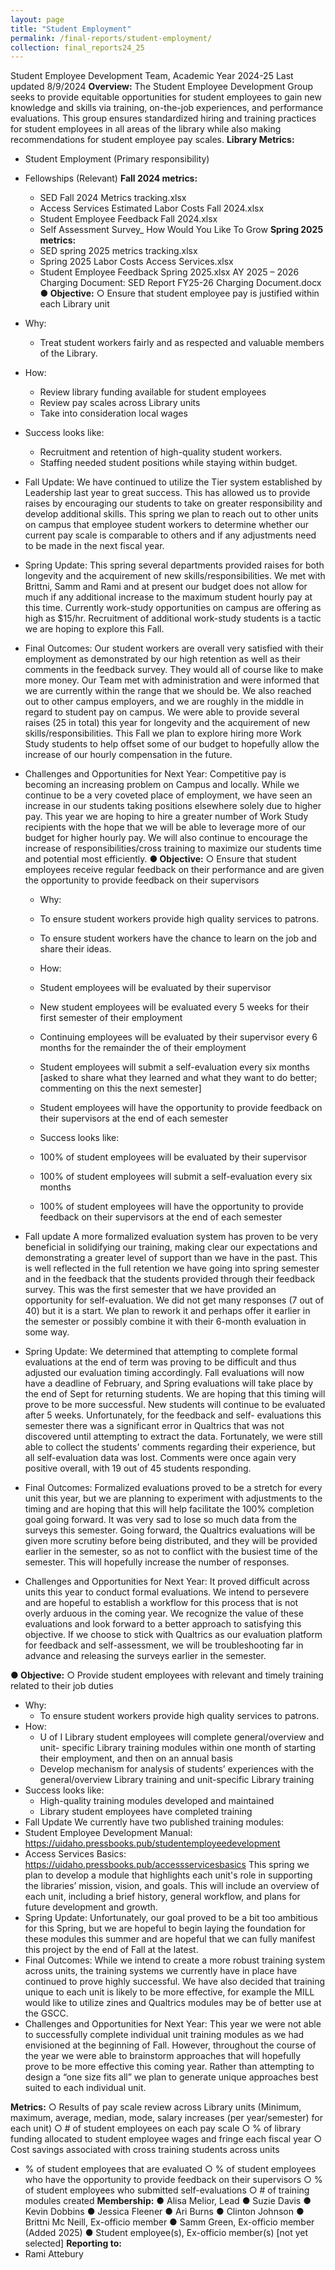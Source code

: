 ```yaml
---
layout: page
title: "Student Employment"
permalink: /final-reports/student-employment/
collection: final_reports24_25
---
```


Student Employee Development Team, Academic Year 2024-25
Last updated 8/9/2024
**Overview:**
The Student Employee Development Group seeks to provide equitable opportunities for student
employees to gain new knowledge and skills via training, on-the-job experiences, and performance
evaluations. This group ensures standardized hiring and training practices for student employees in all
areas of the library while also making recommendations for student employee pay scales.
**Library Metrics:**
- Student Employment (Primary responsibility)
- Fellowships (Relevant)
**Fall 2024 metrics:**
  - SED Fall 2024 Metrics tracking.xlsx
  - Access Services Estimated Labor Costs Fall 2024.xlsx
  - Student Employee Feedback Fall 2024.xlsx
  - Self Assessment Survey_ How Would You Like To Grow
**Spring 2025 metrics:**
  - SED spring 2025 metrics tracking.xlsx
  - Spring 2025 Labor Costs Access Services.xlsx
  - Student Employee Feedback Spring 2025.xlsx
AY 2025 – 2026 Charging Document: SED Report FY25-26 Charging Document.docx
**● Objective:**
○ Ensure that student employee pay is justified within each Library unit
- Why:
  - Treat student workers fairly and as respected and valuable members of the
Library.
- How:
  - Review library funding available for student employees
  - Review pay scales across Library units
  - Take into consideration local wages
- Success looks like:
  - Recruitment and retention of high-quality student workers.
  - Staffing needed student positions while staying within budget.

- Fall Update:
We have continued to utilize the Tier system established by Leadership last year to great
success. This has allowed us to provide raises by encouraging our students to take on greater
responsibility and develop additional skills. This spring we plan to reach out to other units on
campus that employee student workers to determine whether our current pay scale is
comparable to others and if any adjustments need to be made in the next fiscal year.
- Spring Update:
This spring several departments provided raises for both longevity and the acquirement of new
skills/responsibilities. We met with Brittni, Samm and Rami and at present our budget does not
allow for much if any additional increase to the maximum student hourly pay at this time.
Currently work-study opportunities on campus are offering as high as $15/hr. Recruitment of
additional work-study students is a tactic we are hoping to explore this Fall.
- Final Outcomes:
Our student workers are overall very satisfied with their employment as demonstrated by our
high retention as well as their comments in the feedback survey. They would all of course like to
make more money. Our Team met with administration and were informed that we are
currently within the range that we should be. We also reached out to other campus employers,
and we are roughly in the middle in regard to student pay on campus. We were able to provide
several raises (25 in total) this year for longevity and the acquirement of new
skills/responsibilities. This Fall we plan to explore hiring more Work Study students to help
offset some of our budget to hopefully allow the increase of our hourly compensation in the
future.
- Challenges and Opportunities for Next Year:
Competitive pay is becoming an increasing problem on Campus and locally. While we continue
to be a very coveted place of employment, we have seen an increase in our students taking
positions elsewhere solely due to higher pay. This year we are hoping to hire a greater number
of Work Study recipients with the hope that we will be able to leverage more of our budget for
higher hourly pay. We will also continue to encourage the increase of responsibilities/cross
training to maximize our students time and potential most efficiently.
**● Objective:**
○ Ensure that student employees receive regular feedback on their performance and are
given the opportunity to provide feedback on their supervisors
  - Why:
  - To ensure student workers provide high quality services to patrons.
  - To ensure student workers have the chance to learn on the job and share
their ideas.
  - How:
  - Student employees will be evaluated by their supervisor
  - New student employees will be evaluated every 5 weeks for their first
semester of their employment
  - Continuing employees will be evaluated by their supervisor every 6 months
for the remainder the of their employment

  - Student employees will submit a self-evaluation every six months [asked to
share what they learned and what they want to do better; commenting on
this the next semester]
  - Student employees will have the opportunity to provide feedback on their
supervisors at the end of each semester
  - Success looks like:
  - 100% of student employees will be evaluated by their supervisor
  - 100% of student employees will submit a self-evaluation every six months
  - 100% of student employees will have the opportunity to provide feedback
on their supervisors at the end of each semester
- Fall update
A more formalized evaluation system has proven to be very beneficial in solidifying our training,
making clear our expectations and demonstrating a greater level of support than we have in the
past. This is well reflected in the full retention we have going into spring semester and in the
feedback that the students provided through their feedback survey. This was the first semester
that we have provided an opportunity for self-evaluation. We did not get many responses (7
out of 40) but it is a start. We plan to rework it and perhaps offer it earlier in the semester or
possibly combine it with their 6-month evaluation in some way.
- Spring Update:
We determined that attempting to complete formal evaluations at the end of term was proving
to be difficult and thus adjusted our evaluation timing accordingly. Fall evaluations will now
have a deadline of February, and Spring evaluations will take place by the end of Sept for
returning students. We are hoping that this timing will prove to be more successful. New
students will continue to be evaluated after 5 weeks. Unfortunately, for the feedback and self-
evaluations this semester there was a significant error in Qualtrics that was not discovered until
attempting to extract the data. Fortunately, we were still able to collect the students'
comments regarding their experience, but all self-evaluation data was lost. Comments were
once again very positive overall, with 19 out of 45 students responding.
- Final Outcomes:
Formalized evaluations proved to be a stretch for every unit this year, but we are planning to
experiment with adjustments to the timing and are hoping that this will help facilitate the 100%
completion goal going forward. It was very sad to lose so much data from the surveys this
semester. Going forward, the Qualtrics evaluations will be given more scrutiny before being
distributed, and they will be provided earlier in the semester, so as not to conflict with the
busiest time of the semester. This will hopefully increase the number of responses.
- Challenges and Opportunities for Next Year:
It proved difficult across units this year to conduct formal evaluations. We intend to persevere
and are hopeful to establish a workflow for this process that is not overly arduous in the coming
year. We recognize the value of these evaluations and look forward to a better approach to
satisfying this objective. If we choose to stick with Qualtrics as our evaluation platform for
feedback and self-assessment, we will be troubleshooting far in advance and releasing the
surveys earlier in the semester.

**● Objective:**
○ Provide student employees with relevant and timely training related to their job duties
- Why:
  - To ensure student workers provide high quality services to patrons.
- How:
  - U of I Library student employees will complete general/overview and unit-
specific Library training modules within one month of starting their
employment, and then on an annual basis
  - Develop mechanism for analysis of students’ experiences with the
general/overview Library training and unit-specific Library training
- Success looks like:
  - High-quality training modules developed and maintained
  - Library student employees have completed training
- Fall Update
We currently have two published training modules:
- Student Employee Development Manual:
https://uidaho.pressbooks.pub/studentemployeedevelopment
- Access Services Basics:
https://uidaho.pressbooks.pub/accessservicesbasics
This spring we plan to develop a module that highlights each unit's role in supporting the
libraries’ mission, vision, and goals. This will include an overview of each unit, including a brief
history, general workflow, and plans for future development and growth.
- Spring Update:
Unfortunately, our goal proved to be a bit too ambitious for this Spring, but we are hopeful to
begin laying the foundation for these modules this summer and are hopeful that we can fully
manifest this project by the end of Fall at the latest.
- Final Outcomes:
While we intend to create a more robust training system across units, the training systems we
currently have in place have continued to prove highly successful. We have also decided that
training unique to each unit is likely to be more effective, for example the MILL would like to
utilize zines and Qualtrics modules may be of better use at the GSCC.
- Challenges and Opportunities for Next Year:
This year we were not able to successfully complete individual unit training modules as we had
envisioned at the beginning of Fall. However, throughout the course of the year we were able
to brainstorm approaches that will hopefully prove to be more effective this coming year.
Rather than attempting to design a “one size fits all” we plan to generate unique approaches
best suited to each individual unit.

**Metrics:**
○ Results of pay scale review across Library units (Minimum, maximum, average, median,
mode, salary increases (per year/semester) for each unit)
○ # of student employees on each pay scale
○ % of library funding allocated to student employee wages and fringe each fiscal year
○ Cost savings associated with cross training students across units
  - % of student employees that are evaluated
○ % of student employees who have the opportunity to provide feedback on their
supervisors
○ % of student employees who submitted self-evaluations
○ # of training modules created
**Membership:**
● Alisa Melior, Lead
● Suzie Davis
● Kevin Dobbins
● Jessica Fleener
● Ari Burns
● Clinton Johnson
● Brittni Mc Neill, Ex-officio member
● Samm Green, Ex-officio member (Added 2025)
● Student employee(s), Ex-officio member(s) [not yet selected]
**Reporting to:**
- Rami Attebury

